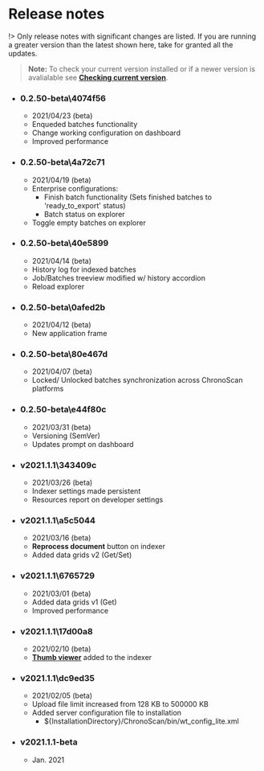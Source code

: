 
# Release notes

!> Only release notes with significant changes are listed. If you are running a greater version than the latest shown here, take for granted all the updates.

> **Note:** To check your current version installed or if a newer version is avalialable see [**Checking current version**](./documentation/checking-current-version).

<!--
* ### 0.2.51-beta\4074f56
    * 2021/05/21 (beta)
    * Significant changes to performance and indexer canvas
-->

* ### 0.2.50-beta\4074f56
    * 2021/04/23 (beta)
    * Enqueded batches functionality
    * Change working configuration on dashboard
    * Improved performance

* ### 0.2.50-beta\4a72c71
    * 2021/04/19 (beta)
    * Enterprise configurations: 
        * Finish batch functionality (Sets finished batches to 'ready_to_export' status)
        * Batch status on explorer
    * Toggle empty batches on explorer

* ### 0.2.50-beta\40e5899
    * 2021/04/14 (beta)
    * History log for indexed batches
    * Job/Batches treeview modified w/ history accordion
    * Reload explorer

* ### 0.2.50-beta\0afed2b
    * 2021/04/12 (beta)
    * New application frame

* ### 0.2.50-beta\80e467d
    * 2021/04/07 (beta)
    * <i class="mdi mdi-lock"></i> Locked/ Unlocked batches synchronization across ChronoScan platforms

* ### 0.2.50-beta\e44f80c
    * 2021/03/31 (beta)
    * Versioning (SemVer)
    * Updates prompt on dashboard

* ### v2021.1.1\343409c
    * 2021/03/26 (beta)
    * Indexer settings made persistent
    * Resources report on developer settings

* ### v2021.1.1\a5c5044
    * 2021/03/16 (beta)
    * <i class="mdi mdi-flash"></i> **Reprocess document** button on indexer
    * <i class="mdi mdi-grid"></i> Added data grids v2 (Get/Set)

* ### v2021.1.1\6765729
    * 2021/03/01 (beta)
    * <i class="mdi mdi-grid"></i> Added data grids v1 (Get) 
    * Improved performance

* ### v2021.1.1\17d00a8
    * 2021/02/10 (beta)
    * <i class="mdi mdi-image-multiple-outline"></i> [**Thumb viewer**](./documentation/chronolite/indexer/thumb-viewer/index) added to the indexer

* ### v2021.1.1\dc9ed35
    * 2021/02/05 (beta)
    * Upload file limit increased from 128 KB to 500000 KB
    * Added server configuration file to installation
        * ${InstallationDirectory}/ChronoScan/bin/wt_config_lite.xml

* ### v2021.1.1-beta
    * Jan. 2021   